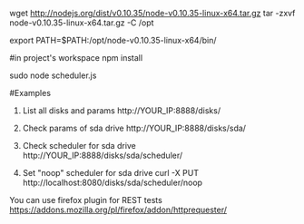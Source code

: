 wget http://nodejs.org/dist/v0.10.35/node-v0.10.35-linux-x64.tar.gz
tar -zxvf node-v0.10.35-linux-x64.tar.gz -C /opt

export PATH=$PATH:/opt/node-v0.10.35-linux-x64/bin/

#in project's workspace
npm install

sudo node scheduler.js



#Examples

1. List all disks and params
http://YOUR_IP:8888/disks/

2. Check params of sda drive
http://YOUR_IP:8888/disks/sda/

3. Check scheduler for sda drive
http://YOUR_IP:8888/disks/sda/scheduler/

4. Set "noop" scheduler for sda drive
curl -X PUT http://localhost:8080/disks/sda/scheduler/noop


You can use firefox plugin for REST tests
https://addons.mozilla.org/pl/firefox/addon/httprequester/
